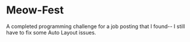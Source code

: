# Meow-Fest
A completed programming challenge for a job posting that I found--  I still have to fix some Auto Layout issues. 
